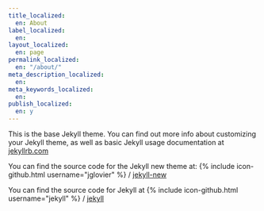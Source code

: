 ```yaml
---
title_localized:
  en: About
label_localized:
  en: 
layout_localized:
  en: page
permalink_localized:
  en: "/about/"
meta_description_localized:
  en: 
meta_keywords_localized:
  en: 
publish_localized:
  en: y
---
```

This is the base Jekyll theme. You can find out more info about customizing your Jekyll theme, as well as basic Jekyll usage documentation at [jekyllrb.com](http://jekyllrb.com/)

You can find the source code for the Jekyll new theme at:
{% include icon-github.html username="jglovier" %} /
[jekyll-new](https://github.com/jglovier/jekyll-new)

You can find the source code for Jekyll at
{% include icon-github.html username="jekyll" %} /
[jekyll](https://github.com/jekyll/jekyll)
